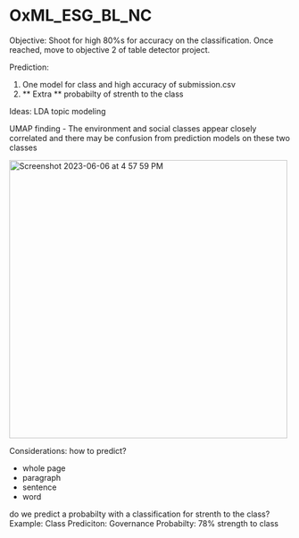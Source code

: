 # OxML_ESG_BL_NC

Objective: 
Shoot for high 80%s for accuracy on the classification. Once reached, move to objective 2 of table detector project. 

Prediction: 
1. One model for class and high accuracy of submission.csv 
2. ** Extra ** probabilty of strenth to the class 

Ideas: 
LDA topic modeling 

UMAP finding - 
The environment and social classes appear closely correlated and there may be confusion from prediction models on these two classes 

<img width="498" alt="Screenshot 2023-06-06 at 4 57 59 PM" src="https://github.com/Blodgic/OxML_ESG_BL_NC/assets/7229755/c845ee02-5dd2-44a0-99b7-b7b3956ebc0f">


Considerations: 
how to predict? 
- whole page
- paragraph 
- sentence 
- word

do we predict a probabilty with a classification for strenth to the class? 
Example: Class Prediciton: Governance Probabilty: 78% strength to class
